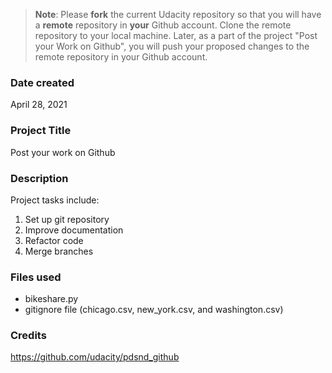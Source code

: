 >**Note**: Please **fork** the current Udacity repository so that you will have a **remote** repository in **your** Github account. Clone the remote repository to your local machine. Later, as a part of the project "Post your Work on Github", you will push your proposed changes to the remote repository in your Github account.

### Date created
April 28, 2021

### Project Title
Post your work on Github

### Description
Project tasks include:
1. Set up git repository
2. Improve documentation
3. Refactor code
4. Merge branches

### Files used
- bikeshare.py
- gitignore file (chicago.csv, new_york.csv, and washington.csv)

### Credits
https://github.com/udacity/pdsnd_github

